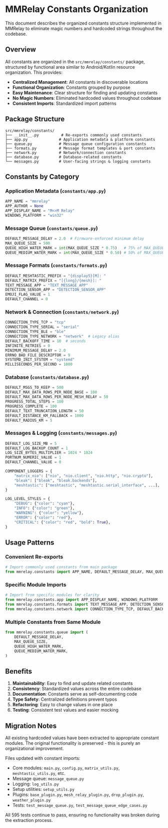 # MMRelay Constants Organization

This document describes the organized constants structure implemented in MMRelay to eliminate magic numbers and hardcoded strings throughout the codebase.

## Overview

All constants are organized in the `src/mmrelay/constants/` package, structured by functional area similar to Android/Kotlin resource organization. This provides:

- **Centralized Management**: All constants in discoverable locations
- **Functional Organization**: Constants grouped by purpose
- **Easy Maintenance**: Clear structure for finding and updating constants
- **No Magic Numbers**: Eliminated hardcoded values throughout codebase
- **Consistent Imports**: Standardized import patterns

## Package Structure

```text
src/mmrelay/constants/
├── __init__.py          # Re-exports commonly used constants
├── app.py              # Application metadata & platform constants
├── queue.py            # Message queue configuration constants
├── formats.py          # Message format templates & port constants
├── network.py          # Network/connection constants
├── database.py         # Database-related constants
└── messages.py         # User-facing strings & logging constants
```

## Constants by Category

### Application Metadata (`constants/app.py`)

```python
APP_NAME = "mmrelay"
APP_AUTHOR = None
APP_DISPLAY_NAME = "M<>M Relay"
WINDOWS_PLATFORM = "win32"
```

### Message Queue (`constants/queue.py`)

```python
DEFAULT_MESSAGE_DELAY = 2.0  # Firmware-enforced minimum delay
MAX_QUEUE_SIZE = 500
QUEUE_HIGH_WATER_MARK = int(MAX_QUEUE_SIZE * 0.75)   # 75% of MAX_QUEUE_SIZE
QUEUE_MEDIUM_WATER_MARK = int(MAX_QUEUE_SIZE * 0.50) # 50% of MAX_QUEUE_SIZE
```

### Message Formats (`constants/formats.py`)

```python
DEFAULT_MESHTASTIC_PREFIX = "{display5}[M]: "
DEFAULT_MATRIX_PREFIX = "[{long}/{mesh}]: "
TEXT_MESSAGE_APP = "TEXT_MESSAGE_APP"
DETECTION_SENSOR_APP = "DETECTION_SENSOR_APP"
EMOJI_FLAG_VALUE = 1
DEFAULT_CHANNEL = 0
```

### Network & Connection (`constants/network.py`)

```python
CONNECTION_TYPE_TCP = "tcp"
CONNECTION_TYPE_SERIAL = "serial"
CONNECTION_TYPE_BLE = "ble"
CONNECTION_TYPE_NETWORK = "network"  # Legacy alias
DEFAULT_BACKOFF_TIME = 10  # seconds
INFINITE_RETRIES = 0
MINIMUM_MESSAGE_DELAY = 2.0
ERRNO_BAD_FILE_DESCRIPTOR = 9
SYSTEMD_INIT_SYSTEM = "systemd"
MILLISECONDS_PER_SECOND = 1000
```

### Database (`constants/database.py`)

```python
DEFAULT_MSGS_TO_KEEP = 500
DEFAULT_MAX_DATA_ROWS_PER_NODE_BASE = 100
DEFAULT_MAX_DATA_ROWS_PER_NODE_MESH_RELAY = 50
PROGRESS_TOTAL_STEPS = 100
PROGRESS_COMPLETE = 100
DEFAULT_TEXT_TRUNCATION_LENGTH = 50
DEFAULT_DISTANCE_KM_FALLBACK = 1000
DEFAULT_RADIUS_KM = 5
```

### Messages & Logging (`constants/messages.py`)

```python
DEFAULT_LOG_SIZE_MB = 5
DEFAULT_LOG_BACKUP_COUNT = 1
LOG_SIZE_BYTES_MULTIPLIER = 1024 * 1024
PORTNUM_NUMERIC_VALUE = 1
DEFAULT_CHANNEL_VALUE = 0

COMPONENT_LOGGERS = {
    "matrix_nio": ["nio", "nio.client", "nio.http", "nio.crypto"],
    "bleak": ["bleak", "bleak.backends"],
    "meshtastic": ["meshtastic", "meshtastic.serial_interface", ...],
}

LOG_LEVEL_STYLES = {
    "DEBUG": {"color": "cyan"},
    "INFO": {"color": "green"},
    "WARNING": {"color": "yellow"},
    "ERROR": {"color": "red"},
    "CRITICAL": {"color": "red", "bold": True},
}
```

## Usage Patterns

### Convenient Re-exports

```python
# Import commonly used constants from main package
from mmrelay.constants import APP_NAME, DEFAULT_MESSAGE_DELAY, MAX_QUEUE_SIZE
```

### Specific Module Imports

```python
# Import from specific modules for clarity
from mmrelay.constants.app import APP_DISPLAY_NAME, WINDOWS_PLATFORM
from mmrelay.constants.formats import TEXT_MESSAGE_APP, DETECTION_SENSOR_APP
from mmrelay.constants.network import CONNECTION_TYPE_TCP, DEFAULT_BACKOFF_TIME
```

### Multiple Constants from Same Module

```python
from mmrelay.constants.queue import (
    DEFAULT_MESSAGE_DELAY,
    MAX_QUEUE_SIZE,
    QUEUE_HIGH_WATER_MARK,
    QUEUE_MEDIUM_WATER_MARK,
)
```

## Benefits

1. **Maintainability**: Easy to find and update related constants
2. **Consistency**: Standardized values across the entire codebase
3. **Documentation**: Constants serve as self-documenting code
4. **Type Safety**: Centralized definitions prevent typos
5. **Refactoring**: Easy to change values in one place
6. **Testing**: Consistent test values and easier mocking

## Migration Notes

All existing hardcoded values have been extracted to appropriate constant modules. The original functionality is preserved - this is purely an organizational improvement.

Files updated with constant imports:

- Core modules: `main.py`, `config.py`, `matrix_utils.py`, `meshtastic_utils.py`, etc.
- Message queue: `message_queue.py`
- Logging: `log_utils.py`
- Setup utilities: `setup_utils.py`
- Plugins: `base_plugin.py`, `mesh_relay_plugin.py`, `drop_plugin.py`, `weather_plugin.py`
- Tests: `test_message_queue.py`, `test_message_queue_edge_cases.py`

All 595 tests continue to pass, ensuring no functionality was broken during the extraction process.

